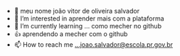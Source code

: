- 👋 meu nome joão vitor de oliveira salvador
- 👀 I’m interested in  aprender mais com a plataforma 
- 🌱 I’m currently learning ... como mecher no github  
- 👍 aprendendo a mecher com o github
- 📫 How to reach me ...joao.salvador@escola.pr.gov.br
